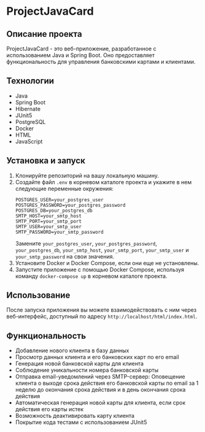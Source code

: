 # ProjectJavaCard

## Описание проекта

ProjectJavaCard - это веб-приложение, разработанное с использованием Java и Spring Boot. Оно предоставляет функциональность для управления банковскими картами и клиентами.

## Технологии

- Java
- Spring Boot
- Hibernate
- JUnit5
- PostgreSQL
- Docker
- HTML
- JavaScript

## Установка и запуск

1. Клонируйте репозиторий на вашу локальную машину.
2. Создайте файл `.env` в корневом каталоге проекта и укажите в нем следующие переменные окружения:
   ```
   POSTGRES_USER=your_postgres_user
   POSTGRES_PASSWORD=your_postgres_password
   POSTGRES_DB=your_postgres_db
   SMTP_HOST=your_smtp_host
   SMTP_PORT=your_smtp_port
   SMTP_USER=your_smtp_user
   SMTP_PASSWORD=your_smtp_password
   ```
   Замените `your_postgres_user`, `your_postgres_password`, `your_postgres_db`, `your_smtp_host`, `your_smtp_port`, `your_smtp_user` и `your_smtp_password` на свои значения.
2. Установите Docker и Docker Compose, если они еще не установлены.
3. Запустите приложение с помощью Docker Compose, используя команду `docker-compose up` в корневом каталоге проекта.

## Использование

После запуска приложения вы можете взаимодействовать с ним через веб-интерфейс, доступный по адресу `http://localhost/html/index.html`.

## Функциональность

- Добавление нового клиента в базу данных
- Просмотр данных клиента и его банковских карт по его email
- Генерация новой банковской карты для клиента
- Соблюдение уникальности номера банковской карты
- Отправка email-уведомлений через SMTP-сервер: Оповещение клиента о выходе срока действия его банковской карты по email за 1 неделю до окончания срока действия и в день окончания срока действия
- Автоматическая генерация новой карты для клиента, если срок действия его карты истек
- Возможность деактивировать карту клиента
- Покрытие кода тестами с использованием JUnit5